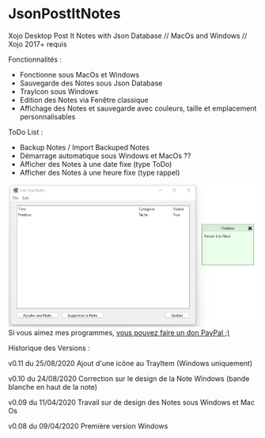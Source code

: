 # JsonPostItNotes
Xojo Desktop Post It Notes with Json Database // MacOs and Windows // Xojo 2017+ requis

Fonctionnalités :
- Fonctionne sous MacOs et Windows
- Sauvegarde des Notes sous Json Database
- TrayIcon sous Windows
- Edition des Notes via Fenêtre classique
- Affichage des Notes et sauvegarde avec couleurs, taille et emplacement personnalisables

ToDo List :
  - Backup Notes / Import Backuped Notes
  - Démarrage automatique sous Windows et MacOs ??
  - Afficher des Notes à une date fixe (type ToDo)
  - Afficher des Notes à une heure fixe (type rappel)


<img src="WindowsCapture.jpg" width="640">
Si vous aimez mes programmes, <a href="https://www.paypal.com/donate/?hosted_button_id=GY5LTDDPZ2HZG"> vous pouvez faire un don PayPal ;)</a>


Historique des Versions :

v0.11 du 25/08/2020
Ajout d'une icône au TrayItem (Windows uniquement)

v0.10 du 24/08/2020
Correction sur le design de la Note Windows (bande blanche en haut de la note)

v0.09 du 11/04/2020
Travail sur de design des Notes sous Windows et Mac Os

v0.08 du 09/04/2020
Première version Windows
